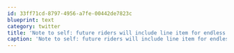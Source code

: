```yaml
---
id: 33ff71cd-8797-4956-a7fe-00442de7823c
blueprint: text
category: twitter
title: 'Note to self: future riders will include line item for endless supply of Diet Pepsi'
caption: 'Note to self: future riders will include line item for endless supply of Diet Pepsi'
---
```

